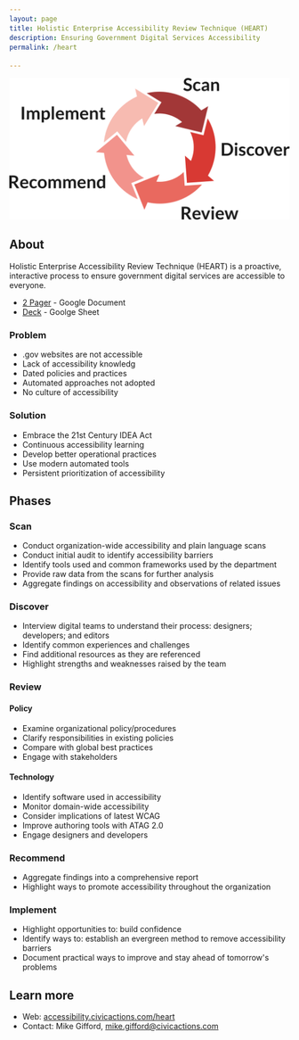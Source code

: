 ```yaml
---
layout: page
title: Holistic Enterprise Accessibility Review Technique (HEART)
description: Ensuring Government Digital Services Accessibility
permalink: /heart

---
```


![Image with the 5 phases of the HEART process](/assets/img/heart.png)

## About

Holistic Enterprise Accessibility Review Technique (HEART) is a proactive, interactive process to ensure government digital services are accessible to everyone.

- [2 Pager](https://docs.google.com/document/d/1rZxWteDvRIJDuc0AN381oDlZhtyZQQZzm5GD3RXbKmY/edit#) - Google Document
- [Deck](https://docs.google.com/presentation/d/1H6bhM6wqFIds3cXCI3eE0YD65_GmYKzwRviuhs4Jj7s/edit?usp=sharing) - Goolge Sheet

### Problem

* .gov websites are not accessible
* Lack of accessibility knowledg
* Dated policies and practices
* Automated approaches not adopted
* No culture of accessibility

### Solution

* Embrace the 21st Century IDEA Act
* Continuous accessibility learning
* Develop better operational practices
* Use modern automated tools
* Persistent prioritization of accessibility

## Phases

### Scan

* Conduct organization-wide accessibility and plain language scans
* Conduct initial audit to identify accessibility barriers
* Identify tools used and common frameworks used by the department
* Provide raw data from the scans for further analysis
* Aggregate findings on accessibility and observations of related issues

### Discover

* Interview digital teams to understand their process: designers; developers; and editors
* Identify common experiences and challenges
* Find additional resources as they are referenced
* Highlight strengths and weaknesses raised by the team

### Review

#### Policy

* Examine organizational policy/procedures
* Clarify responsibilities in existing policies
* Compare with global best practices
* Engage with stakeholders

#### Technology

* Identify software used in accessibility
* Monitor domain-wide accessibility
* Consider implications of latest WCAG
* Improve authoring tools with ATAG 2.0
* Engage designers and developers

### Recommend

* Aggregate findings into a comprehensive report
* Highlight ways to promote accessibility throughout the organization

### Implement

* Highlight opportunities to: build confidence
* Identify ways to: establish an evergreen method to remove accessibility barriers
* Document practical ways to improve and stay ahead of tomorrow's problems

## Learn more

* Web: [accessibility.civicactions.com/heart](https://accessibility.civicactions.com/heart)
* Contact: Mike Gifford, [mike.gifford@civicactions.com](mailto:mike.gifford@civicactions.com)

